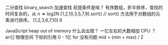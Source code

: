 二分查找 binary_search
  加速查找 
  前提条件是啥？
  有序数组，折半排序，查找的时间复杂的，从 n => log2N 
  [1,2,10,3,5,7,9].sort()   // sort() 方法用于对数组的元素进行排序。
  [1,2,3,6,7,10] 6 

  JavaScript heap out of memory
  什么会出错？
  一亿左右的大数相加 CPU 
  ？ arr[] 物理空间
  下标的引用 
  0 - 1亿  for 没有问题 
  mid = (min + max) / 2 